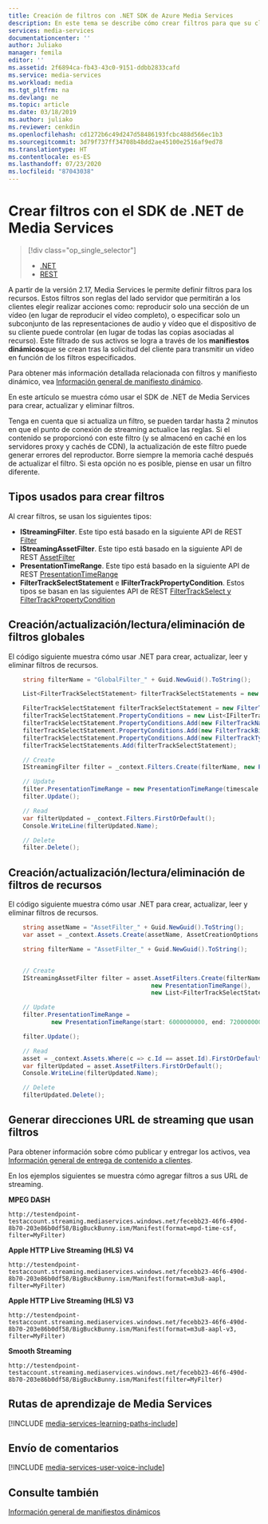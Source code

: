 ```yaml
---
title: Creación de filtros con .NET SDK de Azure Media Services
description: En este tema se describe cómo crear filtros para que su cliente pueda usarlos para el streaming de secciones específicas de una secuencia. Media Services crea manifiestos dinámicos para lograr este streaming selectivo.
services: media-services
documentationcenter: ''
author: Juliako
manager: femila
editor: ''
ms.assetid: 2f6894ca-fb43-43c0-9151-ddbb2833cafd
ms.service: media-services
ms.workload: media
ms.tgt_pltfrm: na
ms.devlang: ne
ms.topic: article
ms.date: 03/18/2019
ms.author: juliako
ms.reviewer: cenkdin
ms.openlocfilehash: cd1272b6c49d247d58486193fcbc488d566ec1b3
ms.sourcegitcommit: 3d79f737ff34708b48dd2ae45100e2516af9ed78
ms.translationtype: HT
ms.contentlocale: es-ES
ms.lasthandoff: 07/23/2020
ms.locfileid: "87043038"
---
```

# <a name="creating-filters-with-media-services-net-sdk"></a>Crear filtros con el SDK de .NET de Media Services 
> [!div class="op_single_selector"]
> * [.NET](media-services-dotnet-dynamic-manifest.md)
> * [REST](media-services-rest-dynamic-manifest.md)
> 
> 

A partir de la versión 2.17, Media Services le permite definir filtros para los recursos. Estos filtros son reglas del lado servidor que permitirán a los clientes elegir realizar acciones como: reproducir solo una sección de un vídeo (en lugar de reproducir el vídeo completo), o especificar solo un subconjunto de las representaciones de audio y vídeo que el dispositivo de su cliente puede controlar (en lugar de todas las copias asociadas al recurso). Este filtrado de sus activos se logra a través de los **manifiestos dinámicos**que se crean tras la solicitud del cliente para transmitir un vídeo en función de los filtros especificados.

Para obtener más información detallada relacionada con filtros y manifiesto dinámico, vea [Información general de manifiesto dinámico](media-services-dynamic-manifest-overview.md).

En este artículo se muestra cómo usar el SDK de .NET de Media Services para crear, actualizar y eliminar filtros. 

Tenga en cuenta que si actualiza un filtro, se pueden tardar hasta 2 minutos en que el punto de conexión de streaming actualice las reglas. Si el contenido se proporcionó con este filtro (y se almacenó en caché en los servidores proxy y cachés de CDN), la actualización de este filtro puede generar errores del reproductor. Borre siempre la memoria caché después de actualizar el filtro. Si esta opción no es posible, piense en usar un filtro diferente. 

## <a name="types-used-to-create-filters"></a>Tipos usados para crear filtros
Al crear filtros, se usan los siguientes tipos: 

* **IStreamingFilter**.  Este tipo está basado en la siguiente API de REST [Filter](/rest/api/media/operations/filter)
* **IStreamingAssetFilter**. Este tipo está basado en la siguiente API de REST [AssetFilter](/rest/api/media/operations/assetfilter)
* **PresentationTimeRange**. Este tipo está basado en la siguiente API de REST [PresentationTimeRange](/rest/api/media/operations/presentationtimerange)
* **FilterTrackSelectStatement** e **IFilterTrackPropertyCondition**. Estos tipos se basan en las siguientes API de REST [FilterTrackSelect y FilterTrackPropertyCondition](/rest/api/media/operations/filtertrackselect)

## <a name="createupdatereaddelete-global-filters"></a>Creación/actualización/lectura/eliminación de filtros globales
El código siguiente muestra cómo usar .NET para crear, actualizar, leer y eliminar filtros de recursos.

```csharp
    string filterName = "GlobalFilter_" + Guid.NewGuid().ToString();

    List<FilterTrackSelectStatement> filterTrackSelectStatements = new List<FilterTrackSelectStatement>();

    FilterTrackSelectStatement filterTrackSelectStatement = new FilterTrackSelectStatement();
    filterTrackSelectStatement.PropertyConditions = new List<IFilterTrackPropertyCondition>();
    filterTrackSelectStatement.PropertyConditions.Add(new FilterTrackNameCondition("Track Name", FilterTrackCompareOperator.NotEqual));
    filterTrackSelectStatement.PropertyConditions.Add(new FilterTrackBitrateRangeCondition(new FilterTrackBitrateRange(0, 1), FilterTrackCompareOperator.NotEqual));
    filterTrackSelectStatement.PropertyConditions.Add(new FilterTrackTypeCondition(FilterTrackType.Audio, FilterTrackCompareOperator.NotEqual));
    filterTrackSelectStatements.Add(filterTrackSelectStatement);

    // Create
    IStreamingFilter filter = _context.Filters.Create(filterName, new PresentationTimeRange(), filterTrackSelectStatements);

    // Update
    filter.PresentationTimeRange = new PresentationTimeRange(timescale: 500);
    filter.Update();

    // Read
    var filterUpdated = _context.Filters.FirstOrDefault();
    Console.WriteLine(filterUpdated.Name);

    // Delete
    filter.Delete();
```

## <a name="createupdatereaddelete-asset-filters"></a>Creación/actualización/lectura/eliminación de filtros de recursos
El código siguiente muestra cómo usar .NET para crear, actualizar, leer y eliminar filtros de recursos.

```csharp
    string assetName = "AssetFilter_" + Guid.NewGuid().ToString();
    var asset = _context.Assets.Create(assetName, AssetCreationOptions.None);

    string filterName = "AssetFilter_" + Guid.NewGuid().ToString();


    // Create
    IStreamingAssetFilter filter = asset.AssetFilters.Create(filterName,
                                        new PresentationTimeRange(), 
                                        new List<FilterTrackSelectStatement>());

    // Update
    filter.PresentationTimeRange = 
            new PresentationTimeRange(start: 6000000000, end: 72000000000);

    filter.Update();

    // Read
    asset = _context.Assets.Where(c => c.Id == asset.Id).FirstOrDefault();
    var filterUpdated = asset.AssetFilters.FirstOrDefault();
    Console.WriteLine(filterUpdated.Name);

    // Delete
    filterUpdated.Delete();

```


## <a name="build-streaming-urls-that-use-filters"></a>Generar direcciones URL de streaming que usan filtros
Para obtener información sobre cómo publicar y entregar los activos, vea [Información general de entrega de contenido a clientes](media-services-deliver-content-overview.md).

En los ejemplos siguientes se muestra cómo agregar filtros a sus URL de streaming.

**MPEG DASH** 

`http://testendpoint-testaccount.streaming.mediaservices.windows.net/fecebb23-46f6-490d-8b70-203e86b0df58/BigBuckBunny.ism/Manifest(format=mpd-time-csf, filter=MyFilter)`

**Apple HTTP Live Streaming (HLS) V4**

`http://testendpoint-testaccount.streaming.mediaservices.windows.net/fecebb23-46f6-490d-8b70-203e86b0df58/BigBuckBunny.ism/Manifest(format=m3u8-aapl, filter=MyFilter)`

**Apple HTTP Live Streaming (HLS) V3**

`http://testendpoint-testaccount.streaming.mediaservices.windows.net/fecebb23-46f6-490d-8b70-203e86b0df58/BigBuckBunny.ism/Manifest(format=m3u8-aapl-v3, filter=MyFilter)`

**Smooth Streaming**

`http://testendpoint-testaccount.streaming.mediaservices.windows.net/fecebb23-46f6-490d-8b70-203e86b0df58/BigBuckBunny.ism/Manifest(filter=MyFilter)`


## <a name="media-services-learning-paths"></a>Rutas de aprendizaje de Media Services
[!INCLUDE [media-services-learning-paths-include](../../../includes/media-services-learning-paths-include.md)]

## <a name="provide-feedback"></a>Envío de comentarios
[!INCLUDE [media-services-user-voice-include](../../../includes/media-services-user-voice-include.md)]

## <a name="see-also"></a>Consulte también
[Información general de manifiestos dinámicos](media-services-dynamic-manifest-overview.md)
